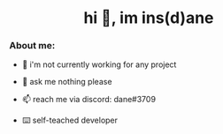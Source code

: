 <h1 align="center">hi 👋, im ins(d)ane</h1>

<h3 align="left">About me:</h3>

- 🔭 i'm not currently working for any project

- 💬 ask me nothing please

- 📫 reach me via discord: dane#3709

- ⌨️ self-teached developer
